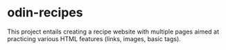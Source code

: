 # odin-recipes
This project entails creating a recipe website with multiple pages aimed at practicing various HTML features (links, images, basic tags).

